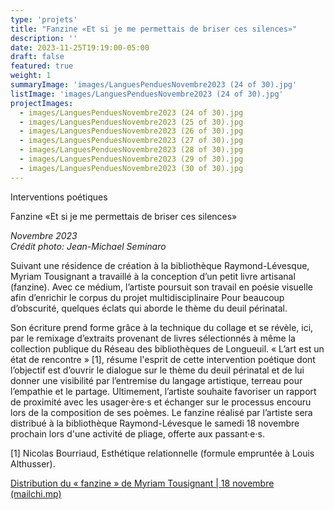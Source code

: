 ```yaml
---
type: 'projets'
title: "Fanzine «Et si je me permettais de briser ces silences»"
description: ''
date: 2023-11-25T19:19:00-05:00
draft: false
featured: true
weight: 1
summaryImage: 'images/LanguesPenduesNovembre2023 (24 of 30).jpg'
listImage: 'images/LanguesPenduesNovembre2023 (24 of 30).jpg'
projectImages:
  - images/LanguesPenduesNovembre2023 (24 of 30).jpg
  - images/LanguesPenduesNovembre2023 (25 of 30).jpg
  - images/LanguesPenduesNovembre2023 (26 of 30).jpg
  - images/LanguesPenduesNovembre2023 (27 of 30).jpg
  - images/LanguesPenduesNovembre2023 (28 of 30).jpg
  - images/LanguesPenduesNovembre2023 (29 of 30).jpg  
  - images/LanguesPenduesNovembre2023 (30 of 30).jpg  
---
```



Interventions poétiques 

Fanzine «Et si je me permettais de briser ces silences» 

_Novembre 2023  
Crédit photo: Jean-Michael Seminaro_

Suivant une résidence de création à la bibliothèque Raymond-Lévesque, Myriam Tousignant a travaillé à la conception d’un petit livre artisanal (fanzine). Avec ce médium, l’artiste poursuit son travail en poésie visuelle afin d’enrichir le corpus du projet multidisciplinaire Pour beaucoup d’obscurité, quelques éclats qui aborde le thème du deuil périnatal.
 
Son écriture prend forme grâce à la technique du collage et se révèle, ici, par le remixage d’extraits provenant de livres sélectionnés à même la collection publique du Réseau des bibliothèques de Longueuil. « L’art est un état de rencontre » [1], résume l'esprit de cette intervention poétique dont l’objectif est d’ouvrir le dialogue sur le thème du deuil périnatal et de lui donner une visibilité par l’entremise du langage artistique, terreau pour l’empathie et le partage. Ultimement, l’artiste souhaite favoriser un rapport de proximité avec les usager·ère·s et échanger sur le processus encouru lors de la composition de ses poèmes. Le fanzine réalisé par l’artiste sera distribué à la bibliothèque Raymond-Lévesque le samedi 18 novembre prochain lors d'une activité de pliage, offerte aux passant·e·s. 
 
[1] Nicolas Bourriaud, Esthétique relationnelle (formule empruntée à Louis Althusser). 

[Distribution du « fanzine » de Myriam Tousignant | 18 novembre (mailchi.mp)](https://mailchi.mp/f55f5c37f414/tousignant-15626405?fbclid=IwAR1Q-8m9vtAtz4-uv4WSBEuTFI-GgqypGfdjSdSZnZstZp46Fz1RlT_0t28)
